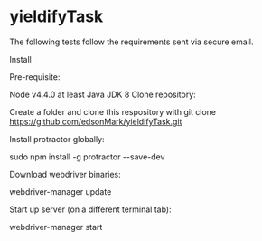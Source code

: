 # yieldifyTask

The following tests follow the requirements sent via secure email.

Install

Pre-requisite:

Node v4.4.0 at least
Java JDK 8
Clone repository:

Create a folder and clone this respository with git clone https://github.com/edsonMark/yieldifyTask.git

Install protractor globally:

sudo npm install -g protractor --save-dev

Download webdriver binaries:

webdriver-manager update

Start up server (on a different terminal tab):

webdriver-manager start

